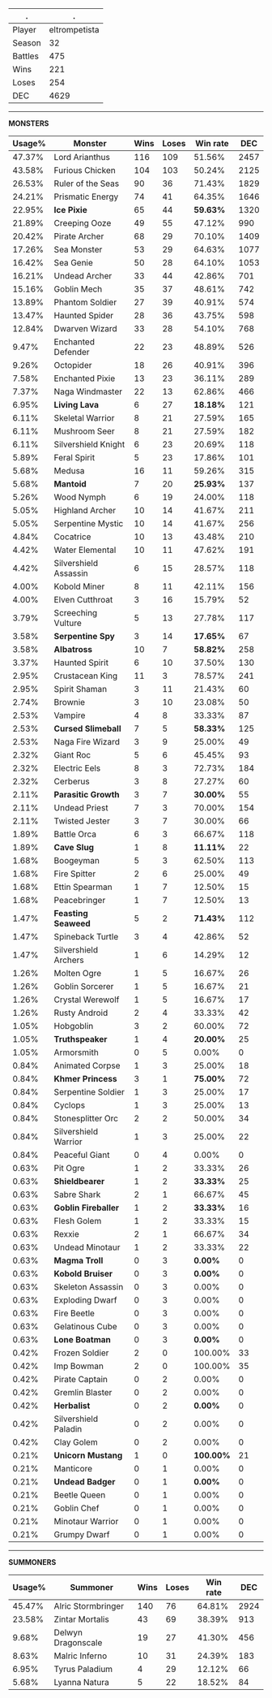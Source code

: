 .|.
|-|-
Player|eltrompetista
Season|32
Battles|475
Wins|221
Loses|254
DEC|4629

---
**MONSTERS**

Usage%|Monster|Wins|Loses|Win rate|DEC|
-|-|-|-|-|-|
47.37%|Lord Arianthus|116|109|51.56%|2457|
43.58%|Furious Chicken|104|103|50.24%|2125|
26.53%|Ruler of the Seas|90|36|71.43%|1829|
24.21%|Prismatic Energy|74|41|64.35%|1646|
22.95%|**Ice Pixie**|65|44|**59.63%**|1320|
21.89%|Creeping Ooze|49|55|47.12%|990|
20.42%|Pirate Archer|68|29|70.10%|1409|
17.26%|Sea Monster|53|29|64.63%|1077|
16.42%|Sea Genie|50|28|64.10%|1053|
16.21%|Undead Archer|33|44|42.86%|701|
15.16%|Goblin Mech|35|37|48.61%|742|
13.89%|Phantom Soldier|27|39|40.91%|574|
13.47%|Haunted Spider|28|36|43.75%|598|
12.84%|Dwarven Wizard|33|28|54.10%|768|
9.47%|Enchanted Defender|22|23|48.89%|526|
9.26%|Octopider|18|26|40.91%|396|
7.58%|Enchanted Pixie|13|23|36.11%|289|
7.37%|Naga Windmaster|22|13|62.86%|466|
6.95%|**Living Lava**|6|27|**18.18%**|121|
6.11%|Skeletal Warrior|8|21|27.59%|165|
6.11%|Mushroom Seer|8|21|27.59%|182|
6.11%|Silvershield Knight|6|23|20.69%|118|
5.89%|Feral Spirit|5|23|17.86%|101|
5.68%|Medusa|16|11|59.26%|315|
5.68%|**Mantoid**|7|20|**25.93%**|137|
5.26%|Wood Nymph|6|19|24.00%|118|
5.05%|Highland Archer|10|14|41.67%|211|
5.05%|Serpentine Mystic|10|14|41.67%|256|
4.84%|Cocatrice|10|13|43.48%|210|
4.42%|Water Elemental|10|11|47.62%|191|
4.42%|Silvershield Assassin|6|15|28.57%|118|
4.00%|Kobold Miner|8|11|42.11%|156|
4.00%|Elven Cutthroat|3|16|15.79%|52|
3.79%|Screeching Vulture|5|13|27.78%|117|
3.58%|**Serpentine Spy**|3|14|**17.65%**|67|
3.58%|**Albatross**|10|7|**58.82%**|258|
3.37%|Haunted Spirit|6|10|37.50%|130|
2.95%|Crustacean King|11|3|78.57%|241|
2.95%|Spirit Shaman|3|11|21.43%|60|
2.74%|Brownie|3|10|23.08%|50|
2.53%|Vampire|4|8|33.33%|87|
2.53%|**Cursed Slimeball**|7|5|**58.33%**|125|
2.53%|Naga Fire Wizard|3|9|25.00%|49|
2.32%|Giant Roc|5|6|45.45%|93|
2.32%|Electric Eels|8|3|72.73%|184|
2.32%|Cerberus|3|8|27.27%|60|
2.11%|**Parasitic Growth**|3|7|**30.00%**|55|
2.11%|Undead Priest|7|3|70.00%|154|
2.11%|Twisted Jester|3|7|30.00%|66|
1.89%|Battle Orca|6|3|66.67%|118|
1.89%|**Cave Slug**|1|8|**11.11%**|22|
1.68%|Boogeyman|5|3|62.50%|113|
1.68%|Fire Spitter|2|6|25.00%|49|
1.68%|Ettin Spearman|1|7|12.50%|15|
1.68%|Peacebringer|1|7|12.50%|13|
1.47%|**Feasting Seaweed**|5|2|**71.43%**|112|
1.47%|Spineback Turtle|3|4|42.86%|52|
1.47%|Silvershield Archers|1|6|14.29%|12|
1.26%|Molten Ogre|1|5|16.67%|26|
1.26%|Goblin Sorcerer|1|5|16.67%|21|
1.26%|Crystal Werewolf|1|5|16.67%|17|
1.26%|Rusty Android|2|4|33.33%|42|
1.05%|Hobgoblin|3|2|60.00%|72|
1.05%|**Truthspeaker**|1|4|**20.00%**|25|
1.05%|Armorsmith|0|5|0.00%|0|
0.84%|Animated Corpse|1|3|25.00%|18|
0.84%|**Khmer Princess**|3|1|**75.00%**|72|
0.84%|Serpentine Soldier|1|3|25.00%|17|
0.84%|Cyclops|1|3|25.00%|13|
0.84%|Stonesplitter Orc|2|2|50.00%|34|
0.84%|Silvershield Warrior|1|3|25.00%|22|
0.84%|Peaceful Giant|0|4|0.00%|0|
0.63%|Pit Ogre|1|2|33.33%|26|
0.63%|**Shieldbearer**|1|2|**33.33%**|25|
0.63%|Sabre Shark|2|1|66.67%|45|
0.63%|**Goblin Fireballer**|1|2|**33.33%**|16|
0.63%|Flesh Golem|1|2|33.33%|15|
0.63%|Rexxie|2|1|66.67%|34|
0.63%|Undead Minotaur|1|2|33.33%|22|
0.63%|**Magma Troll**|0|3|**0.00%**|0|
0.63%|**Kobold Bruiser**|0|3|**0.00%**|0|
0.63%|Skeleton Assassin|0|3|0.00%|0|
0.63%|Exploding Dwarf|0|3|0.00%|0|
0.63%|Fire Beetle|0|3|0.00%|0|
0.63%|Gelatinous Cube|0|3|0.00%|0|
0.63%|**Lone Boatman**|0|3|**0.00%**|0|
0.42%|Frozen Soldier|2|0|100.00%|33|
0.42%|Imp Bowman|2|0|100.00%|35|
0.42%|Pirate Captain|0|2|0.00%|0|
0.42%|Gremlin Blaster|0|2|0.00%|0|
0.42%|**Herbalist**|0|2|**0.00%**|0|
0.42%|Silvershield Paladin|0|2|0.00%|0|
0.42%|Clay Golem|0|2|0.00%|0|
0.21%|**Unicorn Mustang**|1|0|**100.00%**|21|
0.21%|Manticore|0|1|0.00%|0|
0.21%|**Undead Badger**|0|1|**0.00%**|0|
0.21%|Beetle Queen|0|1|0.00%|0|
0.21%|Goblin Chef|0|1|0.00%|0|
0.21%|Minotaur Warrior|0|1|0.00%|0|
0.21%|Grumpy Dwarf|0|1|0.00%|0|

---
**SUMMONERS**

Usage%|Summoner|Wins|Loses|Win rate|DEC|
-|-|-|-|-|-|
45.47%|Alric Stormbringer|140|76|64.81%|2924|
23.58%|Zintar Mortalis|43|69|38.39%|913|
9.68%|Delwyn Dragonscale|19|27|41.30%|456|
8.63%|Malric Inferno|10|31|24.39%|183|
6.95%|Tyrus Paladium|4|29|12.12%|66|
5.68%|Lyanna Natura|5|22|18.52%|84|
